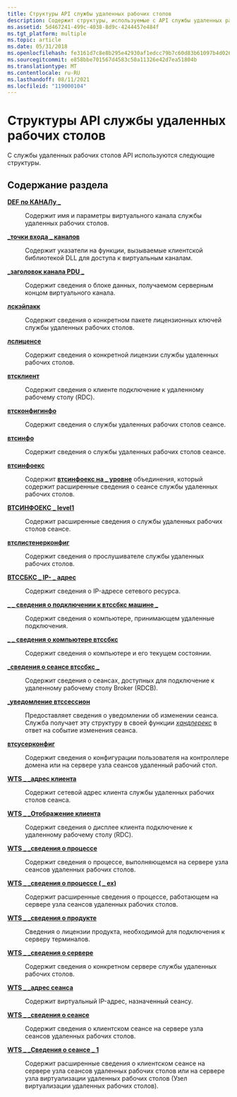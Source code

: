 ```yaml
---
title: Структуры API службы удаленных рабочих столов
description: Содержит структуры, используемые с API службы удаленных рабочих столов.
ms.assetid: 5d467241-499c-4038-8d9c-4244457e484f
ms.tgt_platform: multiple
ms.topic: article
ms.date: 05/31/2018
ms.openlocfilehash: fe3161d7c8e8b295e42930af1edcc79b7c60d83b61097b4d02661c1b11b5f1a0
ms.sourcegitcommit: e858bbe701567d4583c50a11326e42d7ea51804b
ms.translationtype: MT
ms.contentlocale: ru-RU
ms.lasthandoff: 08/11/2021
ms.locfileid: "119000104"
---
```

# <a name="remote-desktop-services-api-structures"></a>Структуры API службы удаленных рабочих столов

С службы удаленных рабочих столов API используются следующие структуры.

## <a name="in-this-section"></a>Содержание раздела

<dl> <dt>

[**DEF по КАНАЛу \_**](/windows/desktop/api/Pchannel/ns-pchannel-tagchannel_def)
</dt> <dd>

Содержит имя и параметры виртуального канала службы удаленных рабочих столов.

</dd> <dt>

[**\_точки входа \_ каналов**](/windows/win32/api/cchannel/ns-cchannel-channel_entry_points)
</dt> <dd>

Содержит указатели на функции, вызываемые клиентской библиотекой DLL для доступа к виртуальным каналам.

</dd> <dt>

[**\_заголовок канала PDU \_**](/windows/win32/api/pchannel/ns-pchannel-channel_pdu_header)
</dt> <dd>

Содержит сведения о блоке данных, получаемом серверным концом виртуального канала.

</dd> <dt>

[**лскэйпакк**](lskeypack.md)
</dt> <dd>

Содержит сведения о конкретном пакете лицензионных ключей службы удаленных рабочих столов.

</dd> <dt>

[**лслиценсе**](lslicense.md)
</dt> <dd>

Содержит сведения о конкретной лицензии службы удаленных рабочих столов.

</dd> <dt>

[**втсклиент**](/windows/desktop/api/Wtsapi32/ns-wtsapi32-wtsclienta)
</dt> <dd>

Содержит сведения о клиенте подключение к удаленному рабочему столу (RDC).

</dd> <dt>

[**втсконфигинфо**](/windows/desktop/api/Wtsapi32/ns-wtsapi32-wtsconfiginfoa)
</dt> <dd>

Содержит сведения о службы удаленных рабочих столов сеансе.

</dd> <dt>

[**втсинфо**](/windows/desktop/api/Wtsapi32/ns-wtsapi32-wtsinfoa)
</dt> <dd>

Содержит сведения о службы удаленных рабочих столов сеансе.

</dd> <dt>

[**втсинфоекс**](/windows/desktop/api/Wtsapi32/ns-wtsapi32-wtsinfoexa)
</dt> <dd>

Содержит [**втсинфоекс на \_ уровне**](/windows/desktop/api/Wtsapi32/ns-wtsapi32-wtsinfoex_level_a) объединения, который содержит расширенные сведения о сеансе службы удаленных рабочих столов.

</dd> <dt>

[**ВТСИНФОЕКС \_ level1**](/windows/desktop/api/Wtsapi32/ns-wtsapi32-wtsinfoex_level1_a)
</dt> <dd>

Содержит расширенные сведения о службы удаленных рабочих столов сеансе.

</dd> <dt>

[**втслистенерконфиг**](/windows/desktop/api/Wtsapi32/ns-wtsapi32-wtslistenerconfiga)
</dt> <dd>

Содержит сведения о прослушивателе службы удаленных рабочих столов.

</dd> <dt>

[**ВТССБКС \_ IP- \_ адрес**](/windows/win32/api/tssbx/ns-tssbx-wtssbx_ip_address)
</dt> <dd>

Содержит сведения о IP-адресе сетевого ресурса.

</dd> <dt>

[**\_ \_ сведения о подключении к втссбкс машине \_**](/windows/win32/api/tssbx/ns-tssbx-wtssbx_machine_connect_info)
</dt> <dd>

Содержит сведения о компьютере, принимающем удаленные подключения.

</dd> <dt>

[**\_ \_ сведения о компьютере втссбкс**](/windows/win32/api/tssbx/ns-tssbx-wtssbx_machine_info)
</dt> <dd>

Содержит сведения о компьютере и его текущем состоянии.

</dd> <dt>

[**\_сведения о сеансе втссбкс \_**](/windows/win32/api/tssbx/ns-tssbx-wtssbx_session_info)
</dt> <dd>

Содержит сведения о сеансах, доступных для подключение к удаленному рабочему столу Broker (RDCB).

</dd> <dt>

[**\_уведомление втссессион**](/windows/win32/api/winuser/ns-winuser-wtssession_notification)
</dt> <dd>

Предоставляет сведения о уведомлении об изменении сеанса. Служба получает эту структуру в своей функции [*хандлерекс*](/windows/desktop/api/winsvc/nc-winsvc-lphandler_function_ex) в ответ на событие изменения сеанса.

</dd> <dt>

[**втсусерконфиг**](/windows/desktop/api/Wtsapi32/ns-wtsapi32-wtsuserconfiga)
</dt> <dd>

Содержит сведения о конфигурации пользователя на контроллере домена или на сервере узла сеансов удаленный рабочий стол.

</dd> <dt>

[**WTS \_ \_адрес клиента**](/windows/desktop/api/Wtsapi32/ns-wtsapi32-wts_client_address)
</dt> <dd>

Содержит сетевой адрес клиента службы удаленных рабочих столов сеанса.

</dd> <dt>

[**WTS \_ \_Отображение клиента**](/windows/desktop/api/Wtsapi32/ns-wtsapi32-wts_client_display)
</dt> <dd>

Содержит сведения о дисплее клиента подключение к удаленному рабочему столу (RDC).

</dd> <dt>

[**WTS \_ \_сведения о процессе**](/windows/desktop/api/Wtsapi32/ns-wtsapi32-wts_process_infoa)
</dt> <dd>

Содержит сведения о процессе, выполняющемся на сервере узла сеансов удаленных рабочих столов.

</dd> <dt>

[**WTS \_ \_сведения о процессе ( \_ ex)**](/windows/desktop/api/Wtsapi32/ns-wtsapi32-wts_process_info_exa)
</dt> <dd>

Содержит расширенные сведения о процессе, работающем на сервере узла сеансов удаленных рабочих столов.

</dd> <dt>

[**WTS \_ \_сведения о продукте**](https://msdn.microsoft.com/library/Mt283722(v=VS.85).aspx)
</dt> <dd>

Сведения о лицензии продукта, необходимой для подключения к серверу терминалов.

</dd> <dt>

[**WTS \_ \_сведения о сервере**](/windows/desktop/api/Wtsapi32/ns-wtsapi32-wts_server_infoa)
</dt> <dd>

Содержит сведения о конкретном сервере службы удаленных рабочих столов.

</dd> <dt>

[**WTS \_ \_адрес сеанса**](/windows/desktop/api/Wtsapi32/ns-wtsapi32-wts_session_address)
</dt> <dd>

Содержит виртуальный IP-адрес, назначенный сеансу.

</dd> <dt>

[**WTS \_ \_сведения о сеансе**](/windows/desktop/api/Wtsapi32/ns-wtsapi32-wts_session_infoa)
</dt> <dd>

Содержит сведения о клиентском сеансе на сервере узла сеансов удаленных рабочих столов.

</dd> <dt>

[**WTS \_ \_Сведения о сеансе \_ 1**](/windows/desktop/api/Wtsapi32/ns-wtsapi32-wts_session_info_1a)
</dt> <dd>

Содержит расширенные сведения о клиентском сеансе на сервере узла сеансов удаленных рабочих столов или на сервере узла виртуализации удаленных рабочих столов (Узел виртуализации удаленных рабочих столов).

</dd> </dl>

 

 